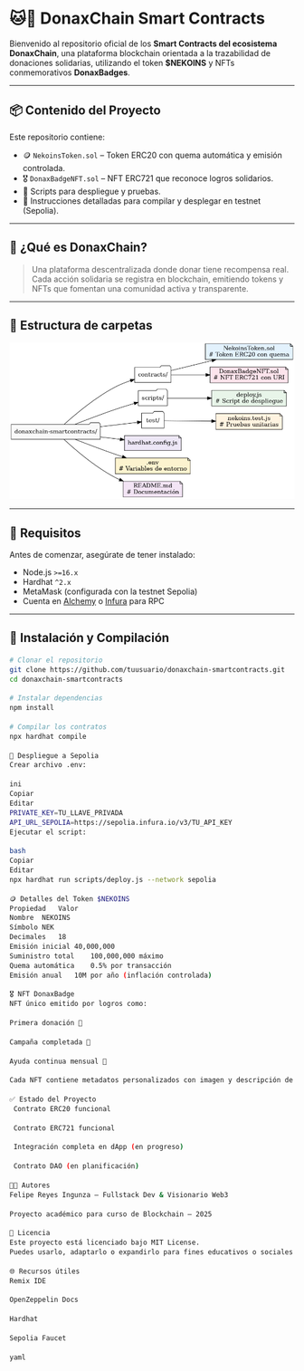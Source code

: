 # 🐱💠 DonaxChain Smart Contracts

Bienvenido al repositorio oficial de los **Smart Contracts del ecosistema DonaxChain**, una plataforma blockchain orientada a la trazabilidad de donaciones solidarias, utilizando el token **$NEKOINS** y NFTs conmemorativos **DonaxBadges**.

---

## 📦 Contenido del Proyecto

Este repositorio contiene:

- 🪙 `NekoinsToken.sol` – Token ERC20 con quema automática y emisión controlada.
- 🎖 `DonaxBadgeNFT.sol` – NFT ERC721 que reconoce logros solidarios.
- 🧪 Scripts para despliegue y pruebas.
- 📄 Instrucciones detalladas para compilar y desplegar en testnet (Sepolia).

---

## 🧠 ¿Qué es DonaxChain?

> Una plataforma descentralizada donde donar tiene recompensa real. Cada acción solidaria se registra en blockchain, emitiendo tokens y NFTs que fomentan una comunidad activa y transparente.

---

## 📁 Estructura de carpetas


![Estructura DonaxChain](./donaxchain_structure.png)

---

## 🔧 Requisitos

Antes de comenzar, asegúrate de tener instalado:

- Node.js `>=16.x`
- Hardhat `^2.x`
- MetaMask (configurada con la testnet Sepolia)
- Cuenta en [Alchemy](https://alchemy.com/) o [Infura](https://infura.io/) para RPC

---

## 🚀 Instalación y Compilación

```bash
# Clonar el repositorio
git clone https://github.com/tuusuario/donaxchain-smartcontracts.git
cd donaxchain-smartcontracts

# Instalar dependencias
npm install

# Compilar los contratos
npx hardhat compile

🧪 Despliegue a Sepolia
Crear archivo .env:

ini
Copiar
Editar
PRIVATE_KEY=TU_LLAVE_PRIVADA
API_URL_SEPOLIA=https://sepolia.infura.io/v3/TU_API_KEY
Ejecutar el script:

bash
Copiar
Editar
npx hardhat run scripts/deploy.js --network sepolia

🪙 Detalles del Token $NEKOINS
Propiedad	Valor
Nombre	NEKOINS
Símbolo	NEK
Decimales	18
Emisión inicial	40,000,000
Suministro total	100,000,000 máximo
Quema automática	0.5% por transacción
Emisión anual	10M por año (inflación controlada)

🎖 NFT DonaxBadge
NFT único emitido por logros como:

Primera donación 🤝

Campaña completada 🏅

Ayuda continua mensual 🧡

Cada NFT contiene metadatos personalizados con imagen y descripción de la acción solidaria.

✅ Estado del Proyecto
 Contrato ERC20 funcional

 Contrato ERC721 funcional

 Integración completa en dApp (en progreso)

 Contrato DAO (en planificación)

👨‍💻 Autores
Felipe Reyes Ingunza – Fullstack Dev & Visionario Web3

Proyecto académico para curso de Blockchain – 2025

📜 Licencia
Este proyecto está licenciado bajo MIT License.
Puedes usarlo, adaptarlo o expandirlo para fines educativos o sociales 🌍✨

🌐 Recursos útiles
Remix IDE

OpenZeppelin Docs

Hardhat

Sepolia Faucet

yaml